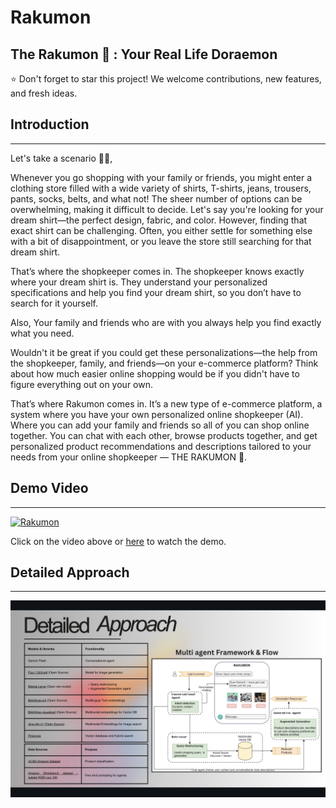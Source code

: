 # Rakumon
The Rakumon 🤖 : Your Real Life Doraemon
------------------------------------------------------------------------------------------------------------------------------------

⭐ Don't forget to star this project! We welcome contributions, new features, and fresh ideas.

## Introduction
------------------------------------------------------------------------------------------------------------------------------------

Let's take a scenario 🙋‍♂️,

Whenever you go shopping with your family or friends, you might enter a clothing store filled with a wide variety of shirts, T-shirts, jeans, trousers, pants, socks, belts, and what not! The sheer number of options can be overwhelming, making it difficult to decide. Let's say you're looking for your dream shirt—the perfect design, fabric, and color. However, finding that exact shirt can be challenging. Often, you either settle for something else with a bit of disappointment, or you leave the store still searching for that dream shirt.

That’s where the shopkeeper comes in. The shopkeeper knows exactly where your dream shirt is. They understand your personalized specifications and help you find your dream shirt, so you don’t have to search for it yourself.

Also, Your family and friends who are with you always help you find exactly what you need.

Wouldn't it be great if you could get these personalizations—the help from the shopkeeper, family, and friends—on your e-commerce platform? Think about how much easier online shopping would be if you didn't have to figure everything out on your own.

That’s where Rakumon comes in. It’s a new type of e-commerce platform, a system where you have your own personalized online shopkeeper (AI). Where you can add your family and friends so all of you can shop online together. You can chat with each other, browse products together, and get personalized product recommendations and descriptions tailored to your needs from your online shopkeeper — THE RAKUMON 🤖.

## Demo Video
------------------------------------------------------------------------------------------------------------------------------------

[![Rakumon](https://img.youtube.com/vi/KWtN9PD8FGo/0.jpg)](https://www.youtube.com/watch?v=KWtN9PD8FGo)


Click on the video above or <a href="https://www.youtube.com/watch?v=KWtN9PD8FGo">here</a> to watch the demo.


## Detailed Approach
------------------------------------------------------------------------------------------------------------------------------------
![Detailed Approach](https://github.com/RustyGrackle/Rakumon/blob/main/readme_content/detailed_approach.jpg)
